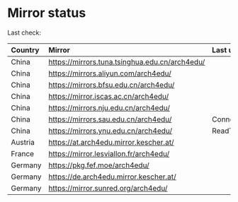 <script src="./time.js"></script>
# Mirror status
Last check: <script type="text/javascript">localize(1690921053.4131353);</script>

|Country|Mirror|Last update|
|:------|:-----|:----------|
|China|https://mirrors.tuna.tsinghua.edu.cn/arch4edu/|<script type="text/javascript">localize(1690871593);</script>|
|China|https://mirrors.aliyun.com/arch4edu/|<script type="text/javascript">localize(1690785086);</script>|
|China|https://mirrors.bfsu.edu.cn/arch4edu/|<script type="text/javascript">localize(1690871593);</script>|
|China|https://mirror.iscas.ac.cn/arch4edu/|<script type="text/javascript">localize(1690871593);</script>|
|China|https://mirrors.nju.edu.cn/arch4edu/|<script type="text/javascript">localize(1690785086);</script>|
|China|https://mirrors.sau.edu.cn/arch4edu/|ConnectionError|
|China|https://mirrors.ynu.edu.cn/arch4edu/|ReadTimeout|
|Austria|https://at.arch4edu.mirror.kescher.at/|<script type="text/javascript">localize(1690871593);</script>|
|France|https://mirror.lesviallon.fr/arch4edu/|<script type="text/javascript">localize(1689402753);</script>|
|Germany|https://pkg.fef.moe/arch4edu/|<script type="text/javascript">localize(1690871593);</script>|
|Germany|https://de.arch4edu.mirror.kescher.at/|<script type="text/javascript">localize(1690871593);</script>|
|Germany|https://mirror.sunred.org/arch4edu/|<script type="text/javascript">localize(1690871593);</script>|

<script src="./tablefilter/tablefilter.js"></script>
<script src="./table.js"></script>